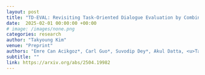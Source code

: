 ```yaml
---
layout: post
title: "TD-EVAL: Revisiting Task-Oriented Dialogue Evaluation by Combining Turn-Level Precision with Dialogue-Level Comparisons"
date:  2025-02-01 00:00:00 +00:00
# image: /images/none.png
categories: research
author: "Takyoung Kim"
venue: "Preprint"
authors: "Emre Can Acikgoz*, Carl Guo*, Suvodip Dey*, Akul Datta, <u>Takyoung Kim</u>, Gokhan Tur, Dilek Hakkani-Tür"
subtitle: ""
link: https://arxiv.org/abs/2504.19982
---
```


